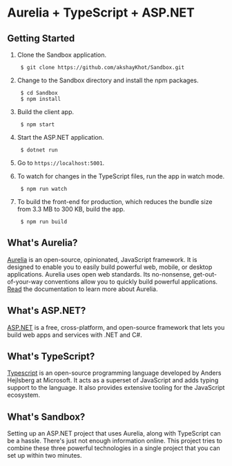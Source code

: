 # Aurelia + TypeScript + ASP.NET

## Getting Started

1. Clone the Sandbox application.

        $ git clone https://github.com/akshayKhot/Sandbox.git

2. Change to the Sandbox directory and install the npm packages. 

        $ cd Sandbox
        $ npm install

3. Build the client app.

        $ npm start

4. Start the ASP.NET application.

        $ dotnet run

5. Go to `https://localhost:5001`.
6. To watch for changes in the TypeScript files, run the app in watch mode. 
  
        $ npm run watch
        
7. To build the front-end for production, which reduces the bundle size from 3.3 MB to 300 KB, build the app.

        $ npm run build


## What's Aurelia?

[Aurelia](https://aurelia.io/) is an open-source, opinionated, JavaScript framework. It is designed to enable you to easily build powerful web, mobile, or desktop applications. Aurelia uses open web standards. Its no-nonsense, get-out-of-your-way conventions allow you to quickly build powerful applications. [Read](https://docs.aurelia.io/) the documentation to learn more about Aurelia. 

## What's ASP.NET?

[ASP.NET](https://dotnet.microsoft.com/apps/aspnet) is a free, cross-platform, and open-source framework that lets you build web apps and services with .NET and C#.

## What's TypeScript?

[Typescript](https://www.typescriptlang.org/) is an open-source programming language developed by Anders Hejlsberg at Microsoft. It acts as a superset of JavaScript and adds typing support to the language. It also provides extensive tooling for the JavaScript ecosystem. 

## What's Sandbox?

Setting up an ASP.NET project that uses Aurelia, along with TypeScript can be a hassle. There's just not enough information online. This project tries to combine these three powerful technologies in a single project that you can set up within two minutes. 
